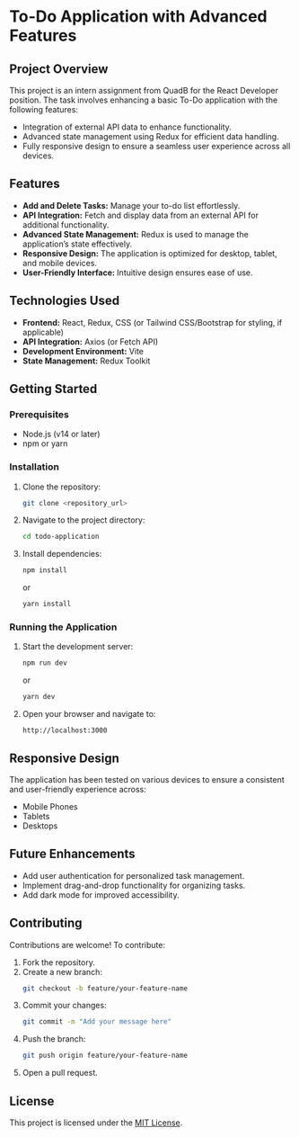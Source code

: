 # To-Do Application with Advanced Features

## Project Overview
This project is an intern assignment from QuadB for the React Developer position. The task involves enhancing a basic To-Do application with the following features:
- Integration of external API data to enhance functionality.
- Advanced state management using Redux for efficient data handling.
- Fully responsive design to ensure a seamless user experience across all devices.

## Features
- **Add and Delete Tasks:** Manage your to-do list effortlessly.
- **API Integration:** Fetch and display data from an external API for additional functionality.
- **Advanced State Management:** Redux is used to manage the application’s state effectively.
- **Responsive Design:** The application is optimized for desktop, tablet, and mobile devices.
- **User-Friendly Interface:** Intuitive design ensures ease of use.

## Technologies Used
- **Frontend:** React, Redux, CSS (or Tailwind CSS/Bootstrap for styling, if applicable)
- **API Integration:** Axios (or Fetch API)
- **Development Environment:** Vite
- **State Management:** Redux Toolkit

## Getting Started

### Prerequisites
- Node.js (v14 or later)
- npm or yarn

### Installation
1. Clone the repository:
   ```bash
   git clone <repository_url>
   ```
2. Navigate to the project directory:
   ```bash
   cd todo-application
   ```
3. Install dependencies:
   ```bash
   npm install
   ```
   or
   ```bash
   yarn install
   ```

### Running the Application
1. Start the development server:
   ```bash
   npm run dev
   ```
   or
   ```bash
   yarn dev
   ```
2. Open your browser and navigate to:
   ```
   http://localhost:3000
   ```


## Responsive Design
The application has been tested on various devices to ensure a consistent and user-friendly experience across:
- Mobile Phones
- Tablets
- Desktops

## Future Enhancements
- Add user authentication for personalized task management.
- Implement drag-and-drop functionality for organizing tasks.
- Add dark mode for improved accessibility.

## Contributing
Contributions are welcome! To contribute:
1. Fork the repository.
2. Create a new branch:
   ```bash
   git checkout -b feature/your-feature-name
   ```
3. Commit your changes:
   ```bash
   git commit -m "Add your message here"
   ```
4. Push the branch:
   ```bash
   git push origin feature/your-feature-name
   ```
5. Open a pull request.

## License
This project is licensed under the [MIT License](LICENSE).


